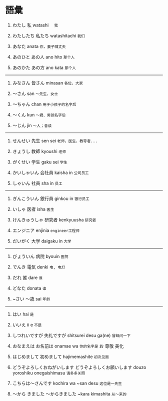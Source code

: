 # 語彙

1. わたし 私 watashi 　`我`

2. わたしたち 私たち watashitachi `我们`

3. あなた anata `你，妻子喊丈夫`

4. あのひと あの人 ano hito `那个人`

5. あのかた あの方 ano kata `那个人`

---

1. みなさん 皆さん minasan `各位，大家`

2. ～さん san `～先生，女士`

3. ～ちゃん chan `用于小孩子的名字后`

4. ～くん kun `～君、男孩名字后`

5. ～じん jin `～人；音读`

---

1. せんせい 先生 sen sei `老师，医生，教导者...`

2. きょうし 教師 kyoushi `老师`

3. がくせい 学生 gaku sei `学生`

4. かいしゃいん 会社員 kaisha in `公司员工`

5. しゃいん 社員 sha in `员工`

---

1. ぎんこういん 銀行員 ginkou in `银行员工`

2. いしゃ 医者 isha `医生`

3. けんきゅうしゃ 研究者 kenkyuusha `研究者`

4. エンジニア enjinia `engineer工程师`

5. だいがく 大学 daigaku in `大学`

---

1. びょういん 病院 byouin `医院`

2. でんき 電気 denki `电, 电灯`

3. だれ 誰 dare `谁`

4. どなた donata `谁`

5. ~さい ～歳 sai `年龄`

---

1. はい hai `是`

2. いいえ ii e `不是`

3. しつれいですが 失礼ですが shitsurei desu ga(ne) `冒昧问一下`

4. おなまえは お名前は onamae wa `你的名字是` お 尊敬 美化

5. はじめまして 初めまして hajimemashite `初次见面`

6. どうぞよろしくおねがいします どうぞよろしくお願いします douzo yoroshiku onegaishimasu `请多多关照`

7. こちらは～さんです kochira wa ~san desu `这位是～先生`

8. ～から きました ～からきました ~kara kimashita `从～来的`
